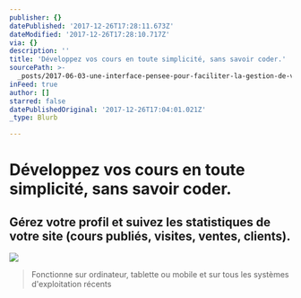 ```yaml
---
publisher: {}
datePublished: '2017-12-26T17:28:11.673Z'
dateModified: '2017-12-26T17:28:10.717Z'
via: {}
description: ''
title: 'Développez vos cours en toute simplicité, sans savoir coder.'
sourcePath: >-
  _posts/2017-06-03-une-interface-pensee-pour-faciliter-la-gestion-de-votre-espa.md
inFeed: true
author: []
starred: false
datePublishedOriginal: '2017-12-26T17:04:01.021Z'
_type: Blurb

---
```

# Développez vos cours en toute simplicité, sans savoir coder.

## Gérez votre profil et suivez les statistiques de votre site (cours publiés, visites, ventes, clients).
![](https://the-grid-user-content.s3-us-west-2.amazonaws.com/13ee6548-3f1b-4a62-a8c3-c81c09a8fc5c.png)

> Fonctionne sur ordinateur, tablette ou mobile et sur tous les systèmes d'exploitation récents